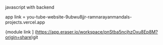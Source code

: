 javascript with backend 

app link = you-tube-website-9ubwu8jjr-ramnarayanmandals-projects.vercel.app

{module link ] (https://app.eraser.io/workspace/pnStba5ncjhzOxu8Ep8M?origin=share)git 
